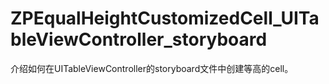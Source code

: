 # ZPEqualHeightCustomizedCell_UITableViewController_storyboard
介绍如何在UITableViewController的storyboard文件中创建等高的cell。
